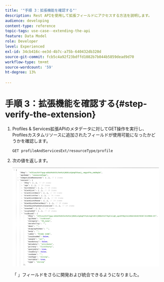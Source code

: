 ```yaml
---
title: '"手順 3：拡張機能を確認する"'
description: Rest APIを使用して拡張フィールドにアクセスする方法を説明します。
audience: developing
content-type: reference
topic-tags: use-case--extending-the-api
feature: Data Model
role: Developer
level: Experienced
exl-id: 34cb416c-ee3d-4b7c-a75b-640432db320d
source-git-commit: fcb5c4a92f23bdffd1082b7b044b5859dead9d70
workflow-type: tm+mt
source-wordcount: '59'
ht-degree: 13%

---
```


# 手順 3：拡張機能を確認する{#step-verify-the-extension}

1. Profiles &amp; Services拡張APIのメタデータに対してGET操作を実行し、Profilesカスタムリソースに追加されたフィールドが使用可能になったかどうかを確認します。

   ```
   GET profileAndServicesExt/resourceType/profile
   ```

1. 次の値を返します。

   ![](assets/extendpandsapiview.png)

   「 」フィールドをさらに開発および統合できるようになりました。
